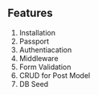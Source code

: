 ## Features

1. Installation
2. Passport
3. Authentiacation
4. Middleware
5. Form Validation
6. CRUD for Post Model
7. DB Seed
